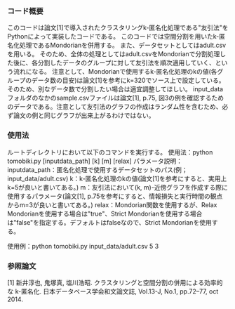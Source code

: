 ### コード概要
このコードは論文[1]で導入されたクラスタリングk-匿名化処理である"友引法"をPythonによって実装したコードである。
このコードでは空間分割を用いたk-匿名化処理であるMondorianを併用する。
また、データセットとしてはadult.csvを用いる。
そのため、全体の処理としてはadult.csvをMondorianで分割処理した後に、各分割したデータのグループに対して友引法を順次適用していく、という流れになる。
注意として、Mondorianで使用するk-匿名化処理のkの値(各グループのデータ数の目安)は論文[1]を参考にk=320でソース上で設定している。そのため、別なデータ数で分割したい場合は適宜調整してほしい。
input_dataフォルダのなかのsample.csvファイルは論文[1], p.75, 図3の例を確認するためのデータである。注意として友引法のグラフの作成はランダム性を含むため、必ず論文の例と同じグラフが出来上がるわけではない。

### 使用法
ルートディレクトリにおいて以下のコマンドを実行する。
使用法：python tomobiki.py [inputdata_path] [k] [m] [relax]
パラメータ説明：
inputdata_path：匿名化処理で使用するデータセットのパス(例；input_data/adult.csv)
k：k-匿名化処理のkの値(論文[1]を参考にすると、実用上k=5が良いと書いてある。)
m：友引法において(k, m)-近傍グラフを作成する際に使用するパラメータ(論文[1], p.75を参考にすると、情報損失と実行時間の観点からm=3が良いと書いてある。)
relax：Mondorian関数を使用するが、Relax Mondorianを使用する場合は"true"、Strict Mondorianを使用する場合は"false"を指定する。デフォルトはfalseなので、Strict Mondorianを使用する。

使用例：python tomobiki.py input_data/adult.csv 5 3

### 参照論文
[1] 新井淳也, 鬼塚真, 塩川浩昭. クラスタリングと空間分割の併用による効率的な k-匿名化. 日本データベース学会和文論文誌, Vol.13-J, No.1, pp.72–77, oct 2014.